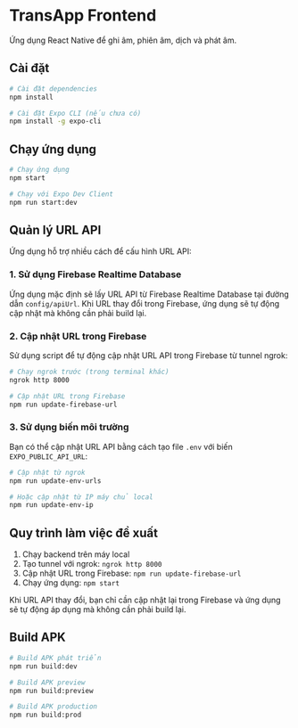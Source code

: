 # TransApp Frontend

Ứng dụng React Native để ghi âm, phiên âm, dịch và phát âm.

## Cài đặt

```bash
# Cài đặt dependencies
npm install

# Cài đặt Expo CLI (nếu chưa có)
npm install -g expo-cli
```

## Chạy ứng dụng

```bash
# Chạy ứng dụng
npm start

# Chạy với Expo Dev Client
npm run start:dev
```

## Quản lý URL API

Ứng dụng hỗ trợ nhiều cách để cấu hình URL API:

### 1. Sử dụng Firebase Realtime Database

Ứng dụng mặc định sẽ lấy URL API từ Firebase Realtime Database tại đường dẫn `config/apiUrl`. Khi URL thay đổi trong Firebase, ứng dụng sẽ tự động cập nhật mà không cần phải build lại.

### 2. Cập nhật URL trong Firebase

Sử dụng script để tự động cập nhật URL API trong Firebase từ tunnel ngrok:

```bash
# Chạy ngrok trước (trong terminal khác)
ngrok http 8000

# Cập nhật URL trong Firebase
npm run update-firebase-url
```

### 3. Sử dụng biến môi trường

Bạn có thể cập nhật URL API bằng cách tạo file `.env` với biến `EXPO_PUBLIC_API_URL`:

```bash
# Cập nhật từ ngrok
npm run update-env-urls

# Hoặc cập nhật từ IP máy chủ local
npm run update-env-ip
```

## Quy trình làm việc đề xuất

1. Chạy backend trên máy local
2. Tạo tunnel với ngrok: `ngrok http 8000`
3. Cập nhật URL trong Firebase: `npm run update-firebase-url`
4. Chạy ứng dụng: `npm start`

Khi URL API thay đổi, bạn chỉ cần cập nhật lại trong Firebase và ứng dụng sẽ tự động áp dụng mà không cần phải build lại.

## Build APK

```bash
# Build APK phát triển
npm run build:dev

# Build APK preview
npm run build:preview

# Build APK production
npm run build:prod
``` 